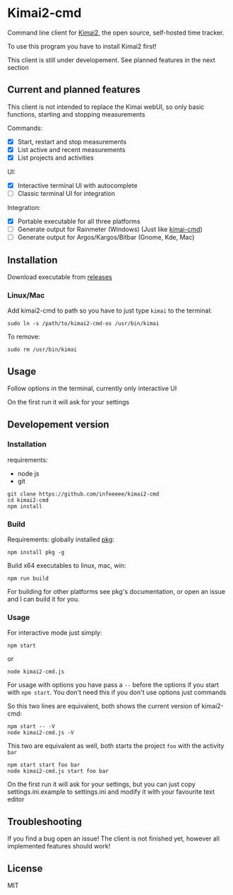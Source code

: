 # Kimai2-cmd

Command line client for [Kimai2](https://www.kimai.org/), the open source, self-hosted time tracker.

To use this program you have to install Kimai2 first!

This client is still under developement. See planned features in the next section

## Current and planned features

This client is not intended to replace the Kimai webUI, so only basic functions, starting and stopping measurements

Commands: 
- [x] Start, restart and stop measurements
- [x] List active and recent measurements
- [x] List projects and activities

UI:
- [x] Interactive terminal UI with autocomplete
- [ ] Classic terminal UI for integration 

Integration:
- [x] Portable executable for all three platforms
- [ ] Generate output for Rainmeter (Windows) (Just like [kimai-cmd](https://github.com/infeeeee/kimai-cmd))
- [ ] Generate output for Argos/Kargos/Bitbar (Gnome, Kde, Mac)

## Installation

Download executable from [releases](https://github.com/infeeeee/kimai2-cmd/releases/latest)

### Linux/Mac

Add kimai2-cmd to path so you have to just type `kimai` to the terminal:
```
sudo ln -s /path/to/kimai2-cmd-os /usr/bin/kimai
```

To remove:
```
sudo rm /usr/bin/kimai
```

## Usage

Follow options in the terminal, currently only interactive UI

On the first run it will ask for your settings

## Developement version

### Installation

requirements:
- node js
- git

```
git clone https://github.com/infeeeee/kimai2-cmd
cd kimai2-cmd
npm install
```

### Build

Requirements: globally installed [pkg](https://github.com/zeit/pkg): 

```
npm install pkg -g
```

Build x64 executables to linux, mac, win:

```
npm run build
```

For building for other platforms see pkg's documentation, or open an issue and I can build it for you.


### Usage

For interactive mode just simply:

```
npm start
```
or
```
node kimai2-cmd.js
```

For usage with options you have pass a `--` before the options if you start with `npm start`. You don't need this if you don't use options just commands

So this two lines are equivalent, both shows the current version of kimai2-cmd:

```
npm start -- -V
node kimai2-cmd.js -V
```

This two are equivalent as well, both starts the project `foo` with the activity `bar`

```
npm start start foo bar
node kimai2-cmd.js start foo bar
```

On the first run it will ask for your settings, but you can just copy settings.ini.example to settings.ini and modify it with your favourite text editor

## Troubleshooting

If you find a bug open an issue! The client is not finished yet, however all implemented features should work!

## License

MIT